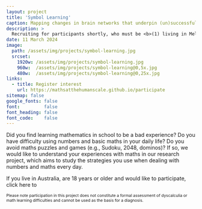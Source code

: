 ```yaml
---
layout: project
title: 'Symbol Learning'
caption: Mapping changes in brain networks that underpin (un)successful maths learning
description: >
  Recruiting for participants shortly, who must be <b>(1) living in Melbourne (AU) and (2) 18 years or older</b>. Please register your interest to stay informed.
date: 11 March 2024
image: 
  path: /assets/img/projects/symbol-learning.jpg
  srcset: 
    1920w: /assets/img/projects/symbol-learning.jpg
    960w:  /assets/img/projects/symbol-learning@0,5x.jpg
    480w:  /assets/img/projects/symbol-learning@0,25x.jpg
links:
  - title: Register interest
    url: https://mathsatthehumanscale.github.io/participate
sitemap: false
google_fonts: false
font:         false
font_heading: false
font_code:    false
---
```


Did you find learning mathematics in school to be a bad experience? Do you have difficulty using numbers and basic maths in your daily life? Do you avoid maths puzzles and games (e.g., Sudoku, 2048, dominos)? If so, we would like to understand your experiences with maths in our research project, which aims to study the strategies you use when dealing with numbers and maths every day.

If you live in Australia, are 18 years or older and would like to participate, click here to <!--learn more [hyperlink to the Plain Language Statement].-->

<div><span style="font-size:0.75em;">Please note participation in this project does not constitute a formal assessment of dyscalculia or math learning difficulties and cannot be used as the basis for a diagnosis.</span></div>